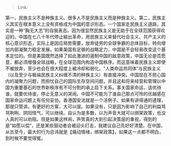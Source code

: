 > Link: 

第一，民族主义不是种族主义。很多人不是民族主义而是种族主义。第二，民族主义其实在根本意义上没有资格成为中国的意识形态。一个国家走民族主义道路，其实是一种“胸无大志”的自我表态。因为很显然民族主义是无助于在全球范围获得欢迎的。中国在七八十年代停止输出革命，用民族主义来替代社会主义、共产主义的核心意识形态，实际上是因应局势需要，放弃徒劳的全球争霸的总体目标，转向增加内部凝聚力稳定发展。如果美国有足够的战略定力，中国是不会轻易改变这个基本定位的。但是美国既然选择了如此激进的遏制中国的敌意政策，中国无论是否愿意，都必须增强全球战略，在全球范围内构造中国秩序。而这意味着民族主义即使不被放弃，至少也会在很大程度上被冷却和弱化。“人类命运共同体”与民族主义（以及至少与极端民族主义纠缠不清的种族主义）有直接冲突。中国现在不担心国内的凝聚力问题，而担忧自己的国际生存空间问题，并且这和将来经营和管理以中国为重要基石的世界新秩序有不可分割的承上启下关系。事关国家命运，该优待谁，就要优待谁，停止无意义的哭闹。中国不可能为了谁自己那点可怜的优越感在国家命运问题上有任何妥协。香港国安法就是一个活例子。如果有讲得通的道理，那就只管讲。有更好的方案，大可以提。如果没有，只是因为影响了自己的利益骂骂咧咧、阴阳怪气，可以继续。自认为是多数，以为声音大就可以绑架政策，也没人真的可以劝阻。但是如果这样闹，声势真的大到引起决策层的重视，得到的是“如愿以偿”，还是某些鼓动者会被迎头打击，我建议自己先好好清楚。在中国，从古至今，最大的行为忌讳就是【煽动情绪，绑架政策】。如果这一点都不明白，到时候不要觉得冤。